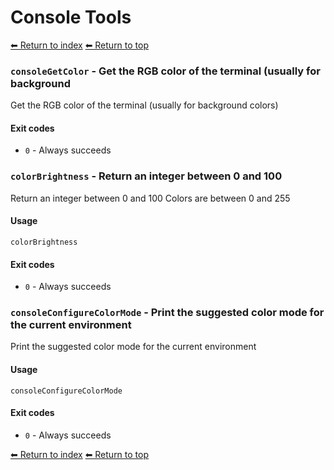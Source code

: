 # Console Tools

[⬅ Return to index](index.md)
[⬅ Return to top](../index.md)


### `consoleGetColor` - Get the RGB color of the terminal (usually for background

Get the RGB color of the terminal (usually for background colors)

#### Exit codes

- `0` - Always succeeds

### `colorBrightness` - Return an integer between 0 and 100

Return an integer between 0 and 100
Colors are between 0 and 255

#### Usage

    colorBrightness
    

#### Exit codes

- `0` - Always succeeds

### `consoleConfigureColorMode` - Print the suggested color mode for the current environment

Print the suggested color mode for the current environment

#### Usage

    consoleConfigureColorMode
    

#### Exit codes

- `0` - Always succeeds

[⬅ Return to index](index.md)
[⬅ Return to top](../index.md)
